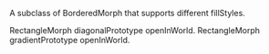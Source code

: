 A subclass of BorderedMorph that supports different fillStyles.

RectangleMorph diagonalPrototype openInWorld.
RectangleMorph gradientPrototype openInWorld.